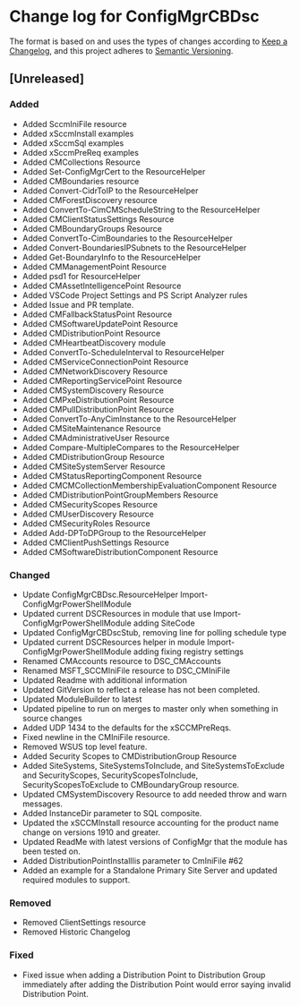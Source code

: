 # Change log for ConfigMgrCBDsc

The format is based on and uses the types of changes according to [Keep a Changelog](https://keepachangelog.com/en/1.0.0/),
and this project adheres to [Semantic Versioning](https://semver.org/spec/v2.0.0.html).

## [Unreleased]

### Added

- Added SccmIniFile resource
- Added xSccmInstall examples
- Added xSccmSql examples
- Added xSccmPreReq examples
- Added CMCollections Resource
- Added Set-ConfigMgrCert to the ResourceHelper
- Added CMBoundaries resource
- Added Convert-CidrToIP to the ResourceHelper
- Added CMForestDiscovery resource
- Added ConvertTo-CimCMScheduleString to the ResourceHelper
- Added CMClientStatusSettings Resource
- Added CMBoundaryGroups Resource
- Added ConvertTo-CimBoundaries to the ResourceHelper
- Added Convert-BoundariesIPSubnets to the ResourceHelper
- Added Get-BoundaryInfo to the ResourceHelper
- Added CMManagementPoint Resource
- Added psd1 for ResourceHelper
- Added CMAssetIntelligencePoint Resource
- Added VSCode Project Settings and PS Script Analyzer rules
- Added Issue and PR template.
- Added CMFallbackStatusPoint Resource
- Added CMSoftwareUpdatePoint Resource
- Added CMDistributionPoint Resource
- Added CMHeartbeatDiscovery module
- Added ConvertTo-ScheduleInterval to ResourceHelper
- Added CMServiceConnectionPoint Resource
- Added CMNetworkDiscovery Resource
- Added CMReportingServicePoint Resource
- Added CMSystemDiscovery Resource
- Added CMPxeDistributionPoint Resource
- Added CMPullDistributionPoint Resource
- Added ConvertTo-AnyCimInstance to the ResourceHelper
- Added CMSiteMaintenance Resource
- Added CMAdministrativeUser Resource
- Added Compare-MultipleCompares to the ResourceHelper
- Added CMDistributionGroup Resource
- Added CMSiteSystemServer Resource
- Added CMStatusReportingComponent Resource
- Added CMCMCollectionMembershipEvaluationComponent Resource
- Added CMDistributionPointGroupMembers Resource
- Added CMSecurityScopes Resource
- Added CMUserDiscovery Resource
- Added CMSecurityRoles Resource
- Added Add-DPToDPGroup to the ResourceHelper
- Added CMClientPushSettings Resource
- Added CMSoftwareDistributionComponent Resource

### Changed

- Update ConfigMgrCBDsc.ResourceHelper Import-ConfigMgrPowerShellModule
- Updated current DSCResources in module that use Import-ConfigMgrPowerShellModule
  adding SiteCode
- Updated ConfigMgrCBDscStub, removing line for polling schedule type
- Updated current DSCResources helper in module Import-ConfigMgrPowerShellModule
  adding fixing registry settings
- Renamed CMAccounts resource to DSC_CMAccounts
- Renamed MSFT_SCCMIniFile resource to DSC_CMIniFile
- Updated Readme with additional information
- Updated GitVersion to reflect a release has not been completed.
- Updated ModuleBuilder to latest
- Updated pipeline to run on merges to master only when something in source changes
- Added UDP 1434 to the defaults for the xSCCMPreReqs.
- Fixed newline in the CMIniFile resource.
- Removed WSUS top level feature.
- Added Security Scopes to CMDistributionGroup Resource
- Added SiteSystems, SiteSystemsToInclude, and SiteSystemsToExclude and SecurityScopes,
  SecurityScopesToInclude, SecurityScopesToExclude to CMBoundaryGroup resource.
- Updated CMSystemDiscovery Resource to add needed throw and warn messages.
- Added InstanceDir parameter to SQL composite.
- Updated the xSCCMInstall resource accounting for the product name change on versions
  1910 and greater.
- Updated ReadMe with latest versions of ConfigMgr that the module has been
  tested on.
- Added DistributionPointInstallIis parameter to CmIniFile #62
- Added an example for a Standalone Primary Site Server and updated required modules
  to support.

### Removed

- Removed ClientSettings resource
- Removed Historic Changelog

### Fixed

- Fixed issue when adding a Distribution Point to Distribution Group immediately
  after adding the Distribution Point would error saying invalid Distribution Point.
